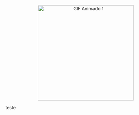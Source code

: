 <p align="center">
  <img src="https://www.google.com/url?sa=i&url=https%3A%2F%2Fwww.campuscode.com.br%2Fconteudos%2Fcoding-weekly-122&psig=AOvVaw1-L5ro7VKY-PXtHMeqcg1P&ust=1693191294992000&source=images&cd=vfe&opi=89978449&ved=0CBAQjRxqFwoTCJj-kJ_r-4ADFQAAAAAdAAAAABAJ" alt="GIF Animado 1" width="300" height="300">
</p>

teste
